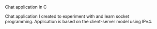 Chat application in C 

Chat application I created to experiment with and learn socket programming. Application is based on the client-server model using IPv4.  